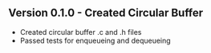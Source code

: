 ## Version 0.1.0 - Created Circular Buffer
- Created circular buffer .c and .h files
- Passed tests for enqueueing and dequeueing
